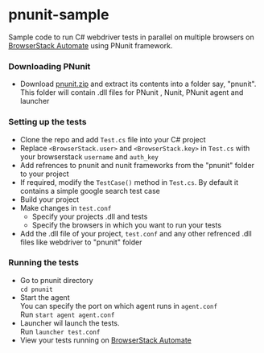 # pnunit-sample
Sample code to run C# webdriver tests in parallel on multiple browsers on [BrowserStack Automate](www.browserstack.com/automate) using PNunit framework.

### Downloading PNunit
- Download [pnunit.zip](https://s3.amazonaws.com/browserStack/selenium/PNUnit.zip) and extract its contents into a folder say, "pnunit". This folder will contain .dll files for PNunit , Nunit, PNunit agent and launcher

### Setting up the tests
- Clone the repo and add `Test.cs` file into your C# project
- Replace `<BrowserStack.user>` and `<BrowserStack.key>` in `Test.cs` with your  browserstack `username` and `auth_key`
- Add refrences to pnunit and nunit frameworks from the "pnunit" folder to your project 
- If required, modify the `TestCase()` method in `Test.cs`. By default it contains a simple google search test case 
- Build your project
- Make changes in `test.conf` 
	- Specify your projects .dll and tests	 
	- Specify the browsers in which you want to run your tests
- Add the .dll file of your project, `test.conf` and any other refrenced .dll files like webdriver to "pnunit" folder

### Running the tests
- Go to pnunit directory <br/>`cd pnunit` 
- Start the agent <br/> You can specify the port on which agent runs in `agent.conf` <br/> Run `start agent agent.conf` 
- Launcher wil launch the tests.<br/>Run `launcher test.conf`
- View your tests running on [BrowserStack Automate](www.browserstack.com/automate)
